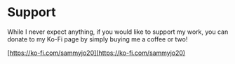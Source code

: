 # Support

While I never expect anything, if you would like to support my work, you can donate to my Ko-Fi page by simply buying me a coffee or two!

[https://ko-fi.com/sammyjo20](https://ko-fi.com/sammyjo20)

